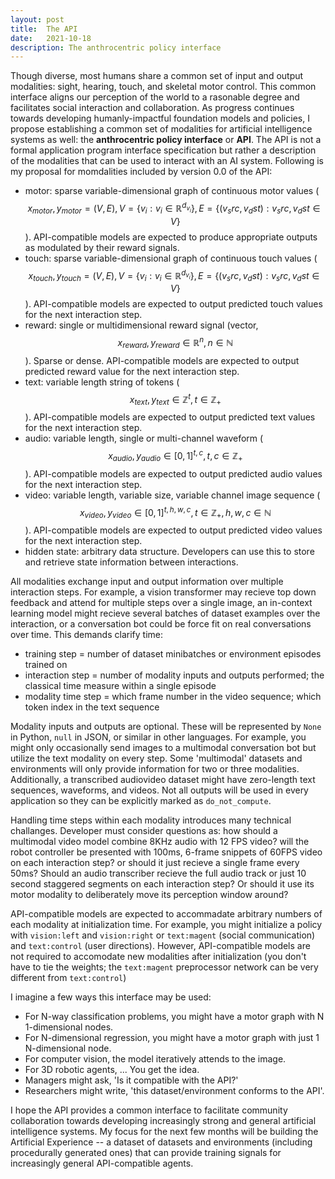 ```yaml
---
layout: post
title:  The API
date:   2021-10-18
description: The anthrocentric policy interface
---
```


Though diverse, most humans share a common set of input and output modalities: sight, hearing, touch, and skeletal motor control. This common interface aligns our perception of the world to a rasonable degree and facilitates social interaction and collaboration. As progress continues towards developing humanly-impactful foundation models and policies, I propose establishing a common set of modalities for artificial intelligence systems as well: the **anthrocentric policy interface** or **API**. The API is not a formal application program interface specification but rather a description of the modalities that can be used to interact with an AI system. Following is my proposal for momdalities included by version 0.0 of the API:
- motor: sparse variable-dimensional graph of continuous motor values ($$x_{motor}, y_{motor} = (V,E), V = \{ v_i : v_i \in \mathbb{R}^{d_{v_i}} \}, E = \{ (v_src, v_dst) : v_src, v_dst \in V \}$$). API-compatible models are expected to produce appropriate outputs as modulated by their reward signals.
- touch: sparse variable-dimensional graph of continuous touch values ($$x_{touch}, y_{touch} = (V,E), V = \{ v_i : v_i \in \mathbb{R}^{d_{v_i}} \}, E = \{ (v_src, v_dst) : v_src, v_dst \in V \}$$). API-compatible models are expected to output predicted touch values for the next interaction step.
- reward: single or multidimensional reward signal (vector, $$x_{reward}, y_{reward} \in \mathbb{R}^n, n \in \mathbb{N}$$). Sparse or dense. API-compatible models are expected to output predicted reward value for the next interaction step.
- text: variable length string of tokens ($$x_{text}, y_{text} \in \mathbb{Z}^t, t \in \mathbb{Z}_{+}$$). API-compatible models are expected to output predicted text values for the next interaction step.
- audio: variable length, single or multi-channel waveform ($$x_{audio}, y_{audio} \in [0,1]^{t,c}, t,c \in \mathbb{Z}_{+}$$). API-compatible models are expected to output predicted audio values for the next interaction step.
- video: variable length, variable size, variable channel image sequence  ($$x_{video}, y_{video} \in [0,1]^{t,h,w,c}, t \in \mathbb{Z}_{+}, h,w,c \in \mathbb{N}$$). API-compatible models are expected to output predicted video values for the next interaction step.
- hidden state: arbitrary data structure. Developers can use this to store and retrieve state information between interactions.

All modalities exchange input and output information over multiple interaction steps. For example, a vision transformer may recieve top down feedback and attend for multiple steps over a single image, an in-context learning model might recieve several batches of dataset examples over the interaction, or a conversation bot could be force fit on real conversations over time. This demands clarify time:
- training step = number of dataset minibatches or environment episodes trained on
- interaction step = number of modality inputs and outputs performed; the classical time measure within a single episode
- modality time step = which frame number in the video sequence; which token index in the text sequence

Modality inputs and outputs are optional. These will be represented by `None` in Python, `null` in JSON, or similar in other languages. For example, you might only occasionally send images to a multimodal conversation bot but utilize the text modality on every step. Some 'multimodal' datasets and environments will only provide information for two or three modalities. Additionally, a transcribed audiovideo dataset might have zero-length text sequences, waveforms, and videos. Not all outputs will be used in every application so they can be explicitly marked  as `do_not_compute`.

Handling time steps within each modality introduces many technical challanges. Developer must consider questions as: how should a multimodal video model combine 8KHz audio with 12 FPS video? will the robot controller be presented with 100ms, 6-frame snippets of 60FPS video on each interaction step? or should it just recieve a single frame every 50ms? Should an audio transcriber recieve the full audio track or just 10 second staggered segments on each interaction step? Or should it use its motor modality to deliberately move its perception window around?

API-compatible models are expected to accommadate arbitrary numbers of each modality at initialization time. For example, you might initialize a policy with `vision:left` and `vision:right` or `text:magent` (social communication) and `text:control` (user directions). However, API-compatible models are not required to accomodate new modalities after initialization (you don't have to tie the weights; the `text:magent` preprocessor network can be very different from `text:control`)

I imagine a few ways this interface may be used:
- For N-way classification problems, you might have a motor graph with N 1-dimensional nodes. 
- For N-dimensional regression, you might have a motor graph with just 1 N-dimensional node.
- For computer vision, the model iteratively attends to the image.
- For 3D robotic agents, ... You get the idea.
- Managers might ask, 'Is it compatible with the API?'
- Researchers might write, 'this dataset/environment conforms to the API'. 

I hope the API provides a common interface to facilitate community collaboration towards developing increasingly strong and general artificial intelligence systems. My focus for the next few months will be building the Artificial Experience -- a dataset of datasets and environments (including procedurally generated ones) that can provide training signals for increasingly general API-compatible agents.